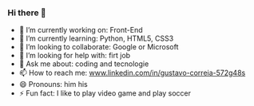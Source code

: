 ### Hi there 👋



- 🔭 I’m currently working on: Front-End
- 🌱 I’m currently learning: Python, HTML5, CSS3
- 👯 I’m looking to collaborate: Google or Microsoft
- 🤔 I’m looking for help with: firt job
- 💬 Ask me about: coding and tecnologie
- 📫 How to reach me: www.linkedin.com/in/gustavo-correia-572g48s
- 😄 Pronouns: him his
- ⚡ Fun fact: I like to play video game and play soccer


